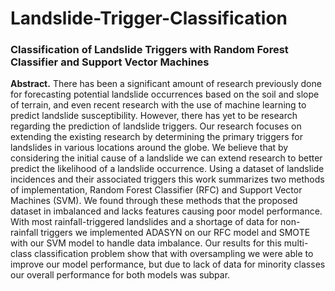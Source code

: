 # Landslide-Trigger-Classification
### Classification of Landslide Triggers with Random  Forest Classifier and Support Vector Machines 
 
**Abstract.** There has been a significant amount of research previously done for forecasting potential landslide occurrences based on the soil and slope of terrain, and even recent research with the use of machine learning to predict landslide susceptibility. However, there has yet to be research regarding the prediction of landslide triggers. Our research focuses on extending the existing research by determining the primary triggers for landslides in various locations around the globe. We believe that by considering the initial cause of a landslide we can extend research to better predict the likelihood of a landslide occurrence. Using a dataset of landslide incidences and their associated triggers this work summarizes two methods of implementation, Random Forest Classifier (RFC) and Support Vector Machines (SVM). We found through these methods that the proposed dataset in imbalanced and lacks features causing poor model performance. With most rainfall-triggered landslides and a shortage of data for non-rainfall triggers we implemented ADASYN on our RFC model and SMOTE with our SVM model to handle data imbalance. Our results for this multi-class classification problem show that with oversampling we were able to improve our model performance, but due to lack of data for minority classes our overall performance for both models was subpar.  
